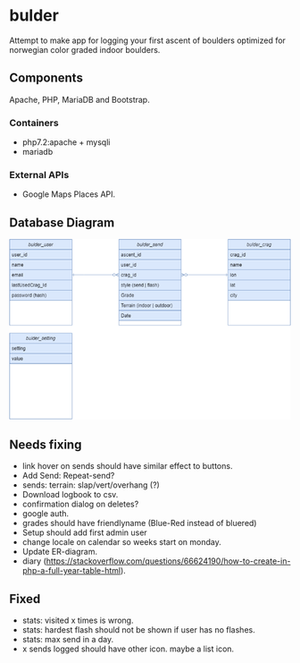 # bulder
Attempt to make app for logging your first ascent of boulders optimized for norwegian color graded indoor boulders.

## Components
Apache, PHP, MariaDB and Bootstrap.

### Containers
* php7.2:apache + mysqli
* mariadb

### External APIs
* Google Maps Places API.

## Database Diagram
  ![Database diagram](bulder.drawio.png)

## Needs fixing

* link hover on sends should have similar effect to buttons.
* Add Send: Repeat-send?
* sends: terrain: slap/vert/overhang (?)
* Download logbook to csv.
* confirmation dialog on deletes?
* google auth.
* grades should have friendlyname (Blue-Red instead of bluered)
* Setup should add first admin user
* change locale on calendar so weeks start on monday.
* Update ER-diagram.
* diary (https://stackoverflow.com/questions/66624190/how-to-create-in-php-a-full-year-table-html).

## Fixed
* stats: visited x times is wrong.
* stats: hardest flash should not be shown if user has no flashes.
* stats: max send in a day.
* x sends logged should have other icon. maybe a list icon.